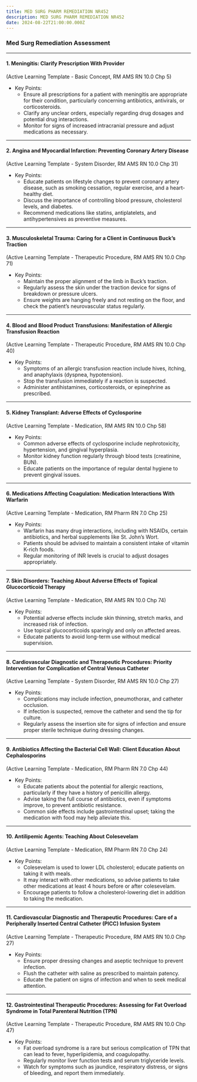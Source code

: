 ```yaml
---
title: MED SURG PHARM REMEDIATION NR452
description: MED SURG PHARM REMEDIATION NR452
date: 2024-08-22T21:00:00.000Z
---
```


### Med Surg Remediation Assessment

***

#### 1. Meningitis: Clarify Prescription With Provider

(Active Learning Template - Basic Concept, RM AMS RN 10.0 Chp 5)

* Key Points:
  * Ensure all prescriptions for a patient with meningitis are appropriate for their condition, particularly concerning antibiotics, antivirals, or corticosteroids.
  * Clarify any unclear orders, especially regarding drug dosages and potential drug interactions.
  * Monitor for signs of increased intracranial pressure and adjust medications as necessary.

***

#### 2. Angina and Myocardial Infarction: Preventing Coronary Artery Disease

(Active Learning Template - System Disorder, RM AMS RN 10.0 Chp 31)

* Key Points:
  * Educate patients on lifestyle changes to prevent coronary artery disease, such as smoking cessation, regular exercise, and a heart-healthy diet.
  * Discuss the importance of controlling blood pressure, cholesterol levels, and diabetes.
  * Recommend medications like statins, antiplatelets, and antihypertensives as preventive measures.

***

#### 3. Musculoskeletal Trauma: Caring for a Client in Continuous Buck’s Traction

(Active Learning Template - Therapeutic Procedure, RM AMS RN 10.0 Chp 71)

* Key Points:
  * Maintain the proper alignment of the limb in Buck’s traction.
  * Regularly assess the skin under the traction device for signs of breakdown or pressure ulcers.
  * Ensure weights are hanging freely and not resting on the floor, and check the patient’s neurovascular status regularly.

***

#### 4. Blood and Blood Product Transfusions: Manifestation of Allergic Transfusion Reaction

(Active Learning Template - Therapeutic Procedure, RM AMS RN 10.0 Chp 40)

* Key Points:
  * Symptoms of an allergic transfusion reaction include hives, itching, and anaphylaxis (dyspnea, hypotension).
  * Stop the transfusion immediately if a reaction is suspected.
  * Administer antihistamines, corticosteroids, or epinephrine as prescribed.

***

#### 5. Kidney Transplant: Adverse Effects of Cyclosporine

(Active Learning Template - Medication, RM AMS RN 10.0 Chp 58)

* Key Points:
  * Common adverse effects of cyclosporine include nephrotoxicity, hypertension, and gingival hyperplasia.
  * Monitor kidney function regularly through blood tests (creatinine, BUN).
  * Educate patients on the importance of regular dental hygiene to prevent gingival issues.

***

#### 6. Medications Affecting Coagulation: Medication Interactions With Warfarin

(Active Learning Template - Medication, RM Pharm RN 7.0 Chp 25)

* Key Points:
  * Warfarin has many drug interactions, including with NSAIDs, certain antibiotics, and herbal supplements like St. John’s Wort.
  * Patients should be advised to maintain a consistent intake of vitamin K-rich foods.
  * Regular monitoring of INR levels is crucial to adjust dosages appropriately.

***

#### 7. Skin Disorders: Teaching About Adverse Effects of Topical Glucocorticoid Therapy

(Active Learning Template - Medication, RM AMS RN 10.0 Chp 74)

* Key Points:
  * Potential adverse effects include skin thinning, stretch marks, and increased risk of infection.
  * Use topical glucocorticoids sparingly and only on affected areas.
  * Educate patients to avoid long-term use without medical supervision.

***

#### 8. Cardiovascular Diagnostic and Therapeutic Procedures: Priority Intervention for Complication of Central Venous Catheter

(Active Learning Template - System Disorder, RM AMS RN 10.0 Chp 27)

* Key Points:
  * Complications may include infection, pneumothorax, and catheter occlusion.
  * If infection is suspected, remove the catheter and send the tip for culture.
  * Regularly assess the insertion site for signs of infection and ensure proper sterile technique during dressing changes.

***

#### 9. Antibiotics Affecting the Bacterial Cell Wall: Client Education About Cephalosporins

(Active Learning Template - Medication, RM Pharm RN 7.0 Chp 44)

* Key Points:
  * Educate patients about the potential for allergic reactions, particularly if they have a history of penicillin allergy.
  * Advise taking the full course of antibiotics, even if symptoms improve, to prevent antibiotic resistance.
  * Common side effects include gastrointestinal upset; taking the medication with food may help alleviate this.

***

#### 10. Antilipemic Agents: Teaching About Colesevelam

(Active Learning Template - Medication, RM Pharm RN 7.0 Chp 24)

* Key Points:
  * Colesevelam is used to lower LDL cholesterol; educate patients on taking it with meals.
  * It may interact with other medications, so advise patients to take other medications at least 4 hours before or after colesevelam.
  * Encourage patients to follow a cholesterol-lowering diet in addition to taking the medication.

***

#### 11. Cardiovascular Diagnostic and Therapeutic Procedures: Care of a Peripherally Inserted Central Catheter (PICC) Infusion System

(Active Learning Template - Therapeutic Procedure, RM AMS RN 10.0 Chp 27)

* Key Points:
  * Ensure proper dressing changes and aseptic technique to prevent infection.
  * Flush the catheter with saline as prescribed to maintain patency.
  * Educate the patient on signs of infection and when to seek medical attention.

***

#### 12. Gastrointestinal Therapeutic Procedures: Assessing for Fat Overload Syndrome in Total Parenteral Nutrition (TPN)

(Active Learning Template - Therapeutic Procedure, RM AMS RN 10.0 Chp 47)

* Key Points:
  * Fat overload syndrome is a rare but serious complication of TPN that can lead to fever, hyperlipidemia, and coagulopathy.
  * Regularly monitor liver function tests and serum triglyceride levels.
  * Watch for symptoms such as jaundice, respiratory distress, or signs of bleeding, and report them immediately.
